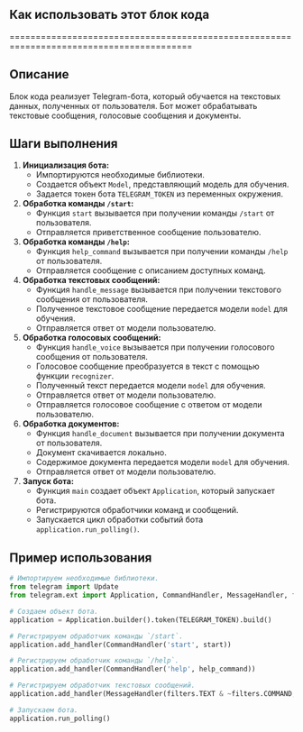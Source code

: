 ## Как использовать этот блок кода
=========================================================================================

Описание
-------------------------
Блок кода реализует Telegram-бота, который обучается на текстовых данных, полученных от пользователя. Бот может обрабатывать текстовые сообщения, голосовые сообщения и документы.

Шаги выполнения
-------------------------
1. **Инициализация бота:** 
    - Импортируются необходимые библиотеки.
    - Создается объект `Model`, представляющий модель для обучения.
    - Задается токен бота `TELEGRAM_TOKEN` из переменных окружения.
2. **Обработка команды `/start`:**
    - Функция `start` вызывается при получении команды `/start` от пользователя.
    - Отправляется приветственное сообщение пользователю.
3. **Обработка команды `/help`:**
    - Функция `help_command` вызывается при получении команды `/help` от пользователя.
    - Отправляется сообщение с описанием доступных команд.
4. **Обработка текстовых сообщений:**
    - Функция `handle_message` вызывается при получении текстового сообщения от пользователя.
    - Полученное текстовое сообщение передается модели `model` для обучения.
    - Отправляется ответ от модели пользователю.
5. **Обработка голосовых сообщений:**
    - Функция `handle_voice` вызывается при получении голосового сообщения от пользователя.
    - Голосовое сообщение преобразуется в текст с помощью функции `recognizer`.
    - Полученный текст передается модели `model` для обучения.
    - Отправляется ответ от модели пользователю.
    - Отправляется голосовое сообщение с ответом от модели пользователю.
6. **Обработка документов:**
    - Функция `handle_document` вызывается при получении документа от пользователя.
    - Документ скачивается локально.
    - Содержимое документа передается модели `model` для обучения.
    - Отправляется ответ от модели пользователю.
7. **Запуск бота:**
    - Функция `main` создает объект `Application`, который запускает бота.
    - Регистрируются обработчики команд и сообщений.
    - Запускается цикл обработки событий бота `application.run_polling()`.

Пример использования
-------------------------

```python
# Импортируем необходимые библиотеки.
from telegram import Update
from telegram.ext import Application, CommandHandler, MessageHandler, filters, CallbackContext

# Создаем объект бота.
application = Application.builder().token(TELEGRAM_TOKEN).build()

# Регистрируем обработчик команды `/start`.
application.add_handler(CommandHandler('start', start))

# Регистрируем обработчик команды `/help`.
application.add_handler(CommandHandler('help', help_command))

# Регистрируем обработчик текстовых сообщений.
application.add_handler(MessageHandler(filters.TEXT & ~filters.COMMAND, handle_message))

# Запускаем бота.
application.run_polling()
```